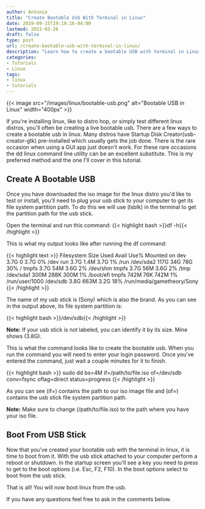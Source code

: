 ```yaml
---
author: Antonio
title: "Create Bootable Usb With Terminal in Linux"
date: 2019-09-15T19:19:16-04:00
lastmod: 2022-03-26
draft: false
type: post
url: /create-bootable-usb-with-terminal-in-linux/
description: "Learn how to create a bootable USB with terminal in Linux. Use the dd command in the terminal to make a live bootable usb from a linux iso image file to install or try a linux distribution."
categories:
- Tutorials
- Linux
tags:
- linux
- tutorials
---
```


{{< image src="/images/linux/bootable-usb.png" alt="Bootable USB in Linux" width="400px" >}}

If you're installing linux, like to distro hop, or simply test different linux distros, you'll often be creating a live bootable usb. There are a few ways to create a bootable usb in linux. Many distros have Startup Disk Creator(usb-creator-gtk) pre-installed which usually gets the job done. There is the rare occasion when using a GUI app just doesn't work. For these rare occasions the dd linux command line utility can be an excellent substitute. This is my preferred method and the one I'll cover in this tutorial.

<!--more-->

<!--adsense-->

## Create A Bootable USB

Once you have downloaded the iso image for the linux distro you'd like to test or install, you'll need to plug your usb stick to your computer to get its file system partition path. To do this we will use (lsblk) in the terminal to get the partition path for the usb stick.

Open the terminal and run this command:
{{< highlight bash >}}df -h{{< /highlight >}}

This is what my output looks like after running the df command:

{{< highlight text >}}
Filesystem      Size  Used Avail Use% Mounted on
dev             3.7G     0  3.7G   0% /dev
run             3.7G  1.4M  3.7G   1% /run
/dev/sda2       117G   34G   78G  30% /
tmpfs           3.7G   54M  3.6G   2% /dev/shm
tmpfs           3.7G   56M  3.6G   2% /tmp
/dev/sda1       300M  288K  300M   1% /boot/efi
tmpfs           742M   76K  742M   1% /run/user/1000
/dev/sdb        3.8G  663M  3.2G  18% /run/media/gametheory/Sony
{{< /highlight >}}

The name of my usb stick is (Sony) which is also the brand. As you can see in the output above, its file system partition is:

{{< highlight bash >}}/dev/sdb{{< /highlight >}}

**Note:** If your usb stick is not labeled, you can identify it by its size. Mine shows (3.8G).

This is what the command looks like to create the bootable usb. When you run the command you will need to enter your login password. Once you've entered the command, just wait a couple minutes for it to finish.

{{< highlight bash >}}
sudo dd bs=4M if=/path/to/file.iso of=/dev/sdb conv=fsync oflag=direct status=progress
{{< /highlight >}}

As you can see (if=) contains the path to our iso image file and (of=) contains the usb stick file system partition path.

**Note:** Make sure to change (/path/to/file.iso) to the path where you have your iso file.

<!--adsense-->

## Boot From USB Stick

Now that you've created your bootable usb with the terminal in linux, it is time to boot from it. With the usb stick attached to your computer perform a reboot or shutdown. In the startup screen you'll see a key you need to press to get to the boot options (i.e. Esc, F2, F10). In the boot options select to boot from the usb stick.

That is all! You will now boot linux from the usb.

If you have any questions feel free to ask in the comments below.
